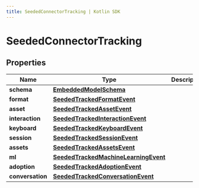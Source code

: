 ```yaml
---
title: SeededConnectorTracking | Kotlin SDK
---
```



# SeededConnectorTracking

## Properties
Name | Type | Description | Notes
------------ | ------------- | ------------- | -------------
**schema** | [**EmbeddedModelSchema**](EmbeddedModelSchema) |  |  [optional]
**format** | [**SeededTrackedFormatEvent**](SeededTrackedFormatEvent) |  |  [optional]
**asset** | [**SeededTrackedAssetEvent**](SeededTrackedAssetEvent) |  |  [optional]
**interaction** | [**SeededTrackedInteractionEvent**](SeededTrackedInteractionEvent) |  |  [optional]
**keyboard** | [**SeededTrackedKeyboardEvent**](SeededTrackedKeyboardEvent) |  |  [optional]
**session** | [**SeededTrackedSessionEvent**](SeededTrackedSessionEvent) |  |  [optional]
**assets** | [**SeededTrackedAssetsEvent**](SeededTrackedAssetsEvent) |  |  [optional]
**ml** | [**SeededTrackedMachineLearningEvent**](SeededTrackedMachineLearningEvent) |  |  [optional]
**adoption** | [**SeededTrackedAdoptionEvent**](SeededTrackedAdoptionEvent) |  |  [optional]
**conversation** | [**SeededTrackedConversationEvent**](SeededTrackedConversationEvent) |  |  [optional]



